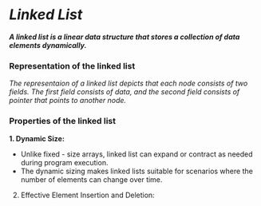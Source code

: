 # _Linked List_

***A linked list is a linear data structure that stores a collection of data elements dynamically.***

### Representation of the linked list
_The representaion of a linked list depicts that each node consists of two fields. The first field consists of data, and the second field consists of pointer that points to another node._

### Properties of the linked list
**1. Dynamic Size:**
  * Unlike fixed - size arrays, linked list can expand or contract as needed during program execution.
  * The dynamic sizing makes linked lists suitable for scenarios where the number of elements can change over time.

2. Effective Element Insertion and Deletion:

